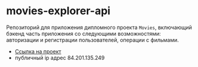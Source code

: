 # movies-explorer-api
Репозиторий для приложения дипломного проекта `Movies`, включающий бэкенд часть приложения со следующими возможностями: авторизации и регистрации пользователей, операции с фильмами.

* [Ссылка на проект](https://api.cra7y.movies.nomoredomains.sbs)
* публичный ip адрес 84.201.135.249
